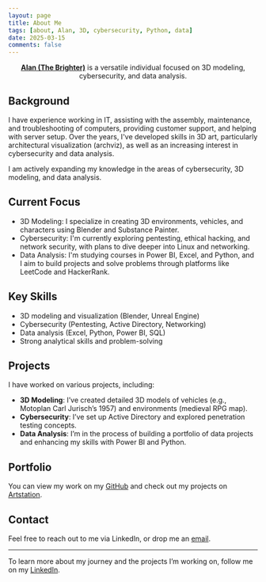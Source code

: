 ```yaml
---
layout: page
title: About Me
tags: [about, Alan, 3D, cybersecurity, Python, data]
date: 2025-03-15
comments: false
---
```


<center><a href="https://www.linkedin.com/in/alan-brighter"><b>Alan (The Brighter)</b></a> is a versatile individual focused on 3D modeling, cybersecurity, and data analysis.</center>

## Background

I have experience working in IT, assisting with the assembly, maintenance, and troubleshooting of computers, providing customer support, and helping with server setup. Over the years, I've developed skills in 3D art, particularly architectural visualization (archviz), as well as an increasing interest in cybersecurity and data analysis.

I am actively expanding my knowledge in the areas of cybersecurity, 3D modeling, and data analysis. 

## Current Focus

- 3D Modeling: I specialize in creating 3D environments, vehicles, and characters using Blender and Substance Painter.
- Cybersecurity: I'm currently exploring pentesting, ethical hacking, and network security, with plans to dive deeper into Linux and networking.
- Data Analysis: I'm studying courses in Power BI, Excel, and Python, and I aim to build projects and solve problems through platforms like LeetCode and HackerRank.

## Key Skills

- 3D modeling and visualization (Blender, Unreal Engine)
- Cybersecurity (Pentesting, Active Directory, Networking)
- Data analysis (Excel, Python, Power BI, SQL)
- Strong analytical skills and problem-solving

## Projects

I have worked on various projects, including:

- **3D Modeling**: I’ve created detailed 3D models of vehicles (e.g., Motoplan Carl Jurisch’s 1957) and environments (medieval RPG map).
- **Cybersecurity**: I’ve set up Active Directory and explored penetration testing concepts.
- **Data Analysis**: I’m in the process of building a portfolio of data projects and enhancing my skills with Power BI and Python.

## Portfolio

You can view my work on my [GitHub](https://github.com/alanthebrighter) and check out my projects on [Artstation](https://www.artstation.com/alanthebrighter).

## Contact

Feel free to reach out to me via LinkedIn, or drop me an [email](mailto:alan@brightercorp.infy.uk).

---

To learn more about my journey and the projects I’m working on, follow me on my [LinkedIn](https://www.linkedin.com/in/alan1rodrigues).
